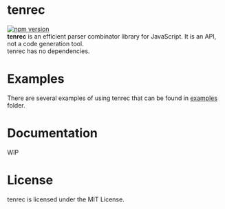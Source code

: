 # tenrec
[![npm version](https://badge.fury.io/js/tenrec.svg)](https://badge.fury.io/js/tenrec)<br>
**tenrec** is an efficient parser combinator library for JavaScript. It is an API, not a code generation tool.
<br>
tenrec has no dependencies.

# Examples
There are several examples of using tenrec that can be found in [examples](./examples) folder. 

# Documentation
WIP

# License
tenrec is licensed under the MIT License.